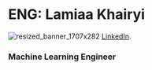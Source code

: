 # ENG: Lamiaa Khairyi

![resized_banner_1707x282](https://github.com/user-attachments/assets/f484bc0a-114c-4096-8ac1-9679fa685534)
[LinkedIn](https://www.linkedin.com/in/lamiaa-khairy-3827b5193).
### Machine Learning Engineer
